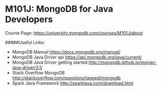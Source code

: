 M101J: MongoDB for Java Developers
===

Course Page: https://university.mongodb.com/courses/M101J/about

#####Useful Links:

* MongoDB Manual https://docs.mongodb.org/manual/
* MongoDB Java Driver api https://api.mongodb.org/java/current/
* MongoDB Java Driver getting started http://mongodb.github.io/mongo-java-driver/3.1/
* Stack Overflow MongoDB http://stackoverflow.com/questions/tagged/mongodb
* Spark Java Framework http://sparkjava.com/download.html
